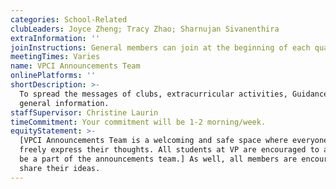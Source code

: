 ```yaml
---
categories: School-Related
clubLeaders: Joyce Zheng; Tracy Zhao; Sharnujan Sivanenthira
extraInformation: ''
joinInstructions: General members can join at the beginning of each quad.
meetingTimes: Varies
name: VPCI Announcements Team
onlinePlatforms: ''
shortDescription: >-
  To spread the messages of clubs, extracurricular activities, Guidance and
  general information.
staffSupervisor: Christine Laurin
timeCommitment: Your commitment will be 1-2 morning/week.
equityStatement: >-
  [VPCI Announcements Team is a welcoming and safe space where everyone can
  freely express their thoughts. All students at VP are encouraged to apply and
  be a part of the announcements team.] As well, all members are encouraged to
  share their ideas.
---
```


